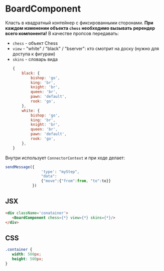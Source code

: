 # BoardComponent
 
 Класть в квадратный контейнер с фиксированными сторонами. **При каждом изменении объекта `chess` необходимо вызывать ререндер всего компонента!** В качестве пропсов передавать: 
 * `chess` - объект Chess
 * `view` - "white" / "black" / "bserver": кто смотрит на доску (нужно для доступа к фигурам)
 * `skins` - словарь вида
    ```js
    {
        black: {
            bishop: 'go',
            king: 'br',
            knight: 'br',
            queen: 'br',
            pawn: 'default',
            rook: 'go',
        },
        white: {
            bishop: 'go',
            king: 'br',
            knight: 'br',
            queen: 'br',
            pawn: 'default',
            rook: 'go',
        },
    }
    ```
Внутри использует `ConnectorContext` и при ходе делает:
```js
sendMessage({
				'type': "myStep",
				"data":
				{"move":{"from":from, "to":to}}
			})
```
## JSX
 ```html
<div className='conatainer'>
    <BoardComponent chess={*} view={*} skins={*}/>
</div>
 ```
## CSS
 ```css
.container {
    width: 500px;
    height: 500px;
}
 ```